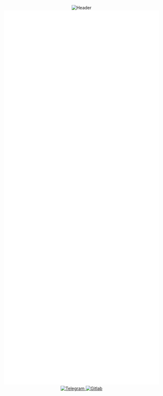 <div id="socials1" align="center">
  <img src="https://capsule-render.vercel.app/api?type=waving&color=gradient&height=300&section=header&text=Hi%20There" alt="Header"/>
  <img src="/github-metrics.svg" alt="Metrics" width="600">
</div>
<div id="socials" align="center">
 <a href="https://t.me/istrebitel_antox">
  <img src="https://img.shields.io/badge/Telegram-blue?style=for-the-badge&logo=telegram&logoColor=white" alt="Telegram"/>
 </a>
  <a href="https://gitlab.com/istrebitelantox">
  <img src="https://img.shields.io/badge/gitlab-%23181717.svg?style=for-the-badge&logo=gitlab&logoColor=white" alt="Gitlab"/>
 </a>
</div>
